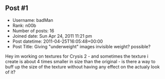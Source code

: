 ## Post #1
- Username: badMan
- Rank: n00b
- Number of posts: 16
- Joined date: Sun Apr 24, 2011 11:21 pm
- Post datetime: 2011-04-25T16:05:48+00:00
- Post Title: Giving "underweight" images invisible weight? possible?

Hey im working on textures for Crysis 2 - and sometimes the texture i create is about 4 times smaller in size than the original - is there a way to buff up the size of the texture without having any effect on the actualy look of it?
